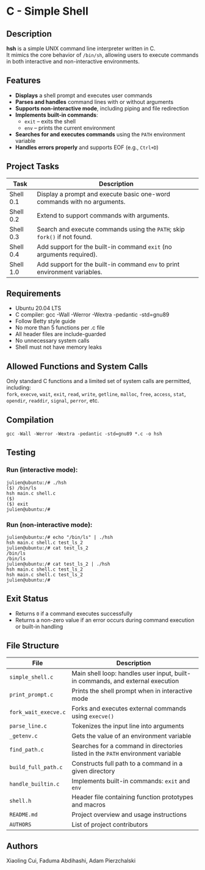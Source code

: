 # C - Simple Shell
## Description
**hsh** is a simple UNIX command line interpreter written in C.  
It mimics the core behavior of `/bin/sh`, allowing users to execute commands in both interactive and non-interactive environments.
## Features
* **Displays** a shell prompt and executes user commands  
* **Parses and handles** command lines with or without arguments  
* **Supports non-interactive mode**, including piping and file redirection  
* **Implements built-in commands**:
  * `exit` – exits the shell
  * `env` – prints the current environment
* **Searches for and executes commands** using the `PATH` environment variable  
* **Handles errors properly** and supports EOF (e.g., `Ctrl+D`)
## Project Tasks
| Task           | Description                                                                 |
|----------------|-----------------------------------------------------------------------------|
|  Shell 0.1     | Display a prompt and execute basic one-word commands with no arguments.     |
|  Shell 0.2     | Extend to support commands with arguments.                                  |
|  Shell 0.3     | Search and execute commands using the `PATH`; skip `fork()` if not found.   |
|  Shell 0.4     | Add support for the built-in command `exit` (no arguments required).        |
|  Shell 1.0     | Add support for the built-in command `env` to print environment variables.  |
## Requirements
* Ubuntu 20.04 LTS
* C compiler: gcc -Wall -Werror -Wextra -pedantic -std=gnu89
* Follow Betty style guide
* No more than 5 functions per .c file
* All header files are include-guarded
* No unnecessary system calls
* Shell must not have memory leaks
## Allowed Functions and System Calls
Only standard C functions and a limited set of system calls are permitted, including:  
`fork`, `execve`, `wait`, `exit`, `read`, `write`, `getline`, `malloc`, `free`, `access`, `stat`, `opendir`, `readdir`, `signal`, `perror`, etc.
## Compilation
```
gcc -Wall -Werror -Wextra -pedantic -std=gnu89 *.c -o hsh
```
## Testing
### Run (interactive mode):
```
julien@ubuntu:/# ./hsh
($) /bin/ls
hsh main.c shell.c
($)
($) exit
julien@ubuntu:/#
```
### Run (non-interactive mode):
```
julien@ubuntu:/# echo "/bin/ls" | ./hsh
hsh main.c shell.c test_ls_2
julien@ubuntu:/# cat test_ls_2
/bin/ls
/bin/ls
julien@ubuntu:/# cat test_ls_2 | ./hsh
hsh main.c shell.c test_ls_2
hsh main.c shell.c test_ls_2
julien@ubuntu:/#
```
## Exit Status
* Returns `0` if a command executes successfully
* Returns a non-zero value if an error occurs during command execution or built-in handling
## File Structure
| File                   | Description                                                                    |
|------------------------|--------------------------------------------------------------------------------|
| `simple_shell.c`       | Main shell loop: handles user input, built-in commands, and external execution |
| `print_prompt.c`       | Prints the shell prompt when in interactive mode                               |
| `fork_wait_execve.c`   | Forks and executes external commands using `execve()`                          |
| `parse_line.c`         | Tokenizes the input line into arguments                                        |
| `_getenv.c`            | Gets the value of an environment variable                                      |
| `find_path.c`          | Searches for a command in directories listed in the `PATH` environment variable|
| `build_full_path.c`    | Constructs full path to a command in a given directory                         |
| `handle_builtin.c`     | Implements built-in commands: `exit` and `env`                                 |
| `shell.h`              | Header file containing function prototypes and macros                          |
| `README.md`            | Project overview and usage instructions                                        |
| `AUTHORS`              | List of project contributors                                                   |

## Authors
Xiaoling Cui, Faduma Abdihashi, Adam Pierzchalski 
